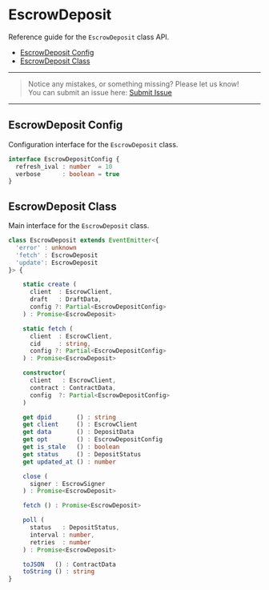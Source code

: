 # EscrowDeposit

Reference guide for the `EscrowDeposit` class API.

- [EscrowDeposit Config](#escrowdeposit-config)
- [EscrowDeposit Class](#escrowdeposit-class)

---
> Notice any mistakes, or something missing? Please let us know!  
> You can submit an issue here: [Submit Issue](https://github.com/BitEscrow/escrow-core/issues/new/choose)

---

## EscrowDeposit Config

Configuration interface for the `EscrowDeposit` class.

```ts
interface EscrowDepositConfig {
  refresh_ival : number  = 10
  verbose      : boolean = true
}
```

## EscrowDeposit Class

Main interface for the `EscrowDeposit` class.

```ts
class EscrowDeposit extends EventEmitter<{
  'error' : unknown
  'fetch' : EscrowDeposit
  'update': EscrowDeposit
}> {

    static create (
      client  : EscrowClient, 
      draft   : DraftData, 
      config ?: Partial<EscrowDepositConfig>
    ) : Promise<EscrowDeposit>

    static fetch (
      client  : EscrowClient, 
      cid     : string, 
      config ?: Partial<EscrowDepositConfig>
    ) : Promise<EscrowDeposit>

    constructor(
      client   : EscrowClient, 
      contract : ContractData, 
      config  ?: Partial<EscrowDepositConfig>
    )

    get dpid       () : string
    get client     () : EscrowClient
    get data       () : DepositData
    get opt        () : EscrowDepositConfig
    get is_stale   () : boolean
    get status     () : DepositStatus
    get updated_at () : number

    close (
      signer : EscrowSigner
    ) : Promise<EscrowDeposit>

    fetch () : Promise<EscrowDeposit>

    poll (
      status   : DepositStatus, 
      interval : number, 
      retries  : number
    ) : Promise<EscrowDeposit>

    toJSON   () : ContractData
    toString () : string
}
```
